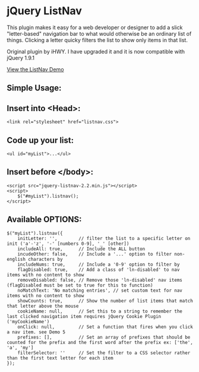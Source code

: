 jQuery ListNav
==============

This plugin makes it easy for a web developer or designer to add a slick "letter-based" navigation bar to what would otherwise be an ordinary list of things. Clicking a letter quicky filters the list to show only items in that list.

Original plugin by iHWY. I have upgraded it and it is now compatible with jQuery 1.9.1

<p><a href="http://esteinborn.github.com/jquery-listnav">View the ListNav Demo</a></p>

Simple Usage:
-------------
Insert into &lt;Head&gt;:
-------------------------
<pre><code>&lt;link rel="stylesheet" href="listnav.css"&gt;</code></pre>

Code up your list:
------------------
<pre><code>&lt;ul id="myList"&gt;...&lt;/ul&gt;</code></pre>

Insert before &lt;/body&gt;:
----------------------------
<pre><code>&lt;script src="jquery-listnav-2.2.min.js"&gt;&lt;/script>
&lt;script&gt;
	$("#myList").listnav();
&lt;/script&gt;</code></pre>

Available OPTIONS:
------------------
<pre><code>$("myList").listnav({
	initLetter: '',        // filter the list to a specific letter on init ('a'-'z', '-' [numbers 0-9], '_' [other])
    includeAll: true,      // Include the ALL button
    incudeOther: false,    // Include a '...' option to filter non-english characters by
    includeNums: true,     // Include a '0-9' option to filter by
    flagDisabled: true,    // Add a class of 'ln-disabled' to nav items with no content to show
    removeDisabled: false, // Remove those 'ln-disabled' nav items (flagDisabled must be set to true for this to function)
    noMatchText: 'No matching entries', // set custom text for nav items with no content to show
    showCounts: true,      // Show the number of list items that match that letter above the mouse
    cookieName: null,      // Set this to a string to remember the last clicked navigation item requires jQuery Cookie Plugin ('myCookieName')
    onClick: null,         // Set a function that fires when you click a nav item. see Demo 5
    prefixes: [],          // Set an array of prefixes that should be counted for the prefix and the first word after the prefix ex: ['the', 'a', 'my']
    filterSelector: ''     // Set the filter to a CSS selector rather than the first text letter for each item
});</code></pre>
